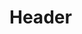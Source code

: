 <!-- TITLE: Auditorium -->
<!-- SUBTITLE: BITS Hyderabad's auditorium (or audi) is one of the largest auditoriums in Asia, with a seating capacity of 2500+ people. -->

# Header